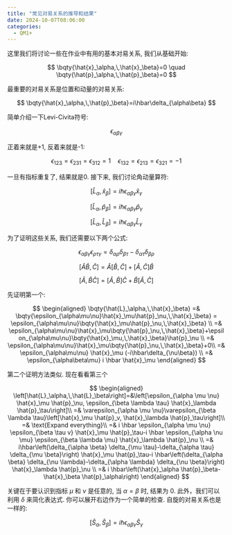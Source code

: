 ```yaml
---
title: "常见对易关系的推导和结果"
date: 2024-10-07T08:06:00
categories:
  - QM1+
---
```


这里我们将讨论一些在作业中有用的基本对易关系, 我们从基础开始:

$$
  \bqty{\hat{x}_\alpha,\,\hat{x}_\beta}=0 \quad \bqty{\hat{p}_\alpha,\,\hat{p}_\beta}=0
$$

最重要的对易关系是位置和动量的对易关系:

$$
  \bqty{\hat{x}_\alpha,\,\hat{p}_\beta}=i\hbar\delta_{\alpha\beta}
$$

简单介绍一下Levi-Civita符号:

$$
\epsilon_{\alpha \beta \gamma}
$$

正着来就是+1, 反着来就是-1:

$$
  \epsilon_{123}=\epsilon_{231}=\epsilon_{312}= 1 \quad \epsilon_{132}=\epsilon_{213}=\epsilon_{321}= -1
$$

一旦有指标重复了, 结果就是0.
接下来, 我们讨论角动量算符:

$$
  \left[\hat{L}_\alpha,\,\hat{x}_\beta\right]=i\hbar\epsilon_{\alpha\beta\gamma}\hat{x}_\gamma
$$

$$
  \left[\hat{L}_\alpha,\,\hat{p}_\beta\right]=i\hbar\epsilon_{\alpha\beta\gamma}\hat{p}_\gamma
$$

$$
  \left[\hat{L}_\alpha,\,\hat{L}_\beta\right]=i\hbar\epsilon_{\alpha\beta\gamma}\hat{L}_\gamma
$$

为了证明这些关系, 我们还需要以下两个公式:

$$
  \epsilon_{\alpha\beta\gamma}\epsilon_{\rho\tau\gamma}=\delta_{\alpha\rho}\delta_{\beta\tau} - \delta_{\alpha\tau}\delta_{\beta\rho}
$$

$$
  \left[\hat{A}\hat{B},\,\hat{C}\right]=\hat{A}\left[\hat{B},\hat{C}\right] + \left[\hat{A},\hat{C}\right]\hat{B}
$$

$$
  \left[\hat{A},\,\hat{B}\hat{C}\right]=\left[\hat{A},\,\hat{B}\right]\hat{C} + \hat{B}\left[\hat{A},\,\hat{C}\right]
$$

先证明第一个:

$$
\begin{aligned}
    \bqty{\hat{L}_\alpha,\,\hat{x}_\beta} =& \bqty{\epsilon_{\alpha\mu\nu}\hat{x}_\mu\hat{p}_\nu,\,\hat{x}_\beta} = \epsilon_{\alpha\mu\nu}\bqty{\hat{x}_\mu\hat{p}_\nu,\,\hat{x}_\beta} \\
  =& \epsilon_{\alpha\mu\nu}\hat{x}_\mu\bqty{\hat{p}_\nu,\,\hat{x}_\beta}+\epsilon_{\alpha\mu\nu}\bqty{\hat{x}_\mu,\,\hat{x}_\beta}\hat{p}_\nu \\
  =& \epsilon_{\alpha\mu\nu}\hat{x}_\mu\bqty{\hat{p}_\nu,\,\hat{x}_\beta}+0\\
  =& \epsilon_{\alpha\mu\nu} \hat{x}_\mu (-i\hbar\delta_{\nu\beta}) \\
  =& \epsilon_{\alpha\beta\mu} i \hbar \hat{x}_\mu
\end{aligned}
$$

第二个证明方法类似.
现在看看第三个

$$
\begin{aligned}
\left[\hat{L}_\alpha,\,\hat{L}_\beta\right]=&\left[\epsilon_{\alpha \mu \nu} \hat{x}_\mu \hat{p}_\nu, \epsilon_{\beta \lambda \tau} \hat{x}_\lambda \hat{p}_\tau\right]\\
=& \varepsilon_{\alpha \mu \nu}\varepsilon_{\beta \lambda \tau}\left[\hat{x}_\mu \hat{p}_v, \hat{x}_\lambda \hat{p}_\tau\right]\\
=& \text{Expand everything}\\
=& i \hbar \epsilon_{\alpha \mu \nu} \epsilon_{\beta \tau v} \hat{x}_\mu \hat{p}_\tau-i \hbar \epsilon_{\alpha \nu \mu} \epsilon_{\beta \lambda \mu} \hat{x}_\lambda \hat{p}_\nu \\
=& i\hbar\left(\delta_{\alpha \beta} \delta_{\mu \tau}-\delta_{\alpha \tau} \delta_{\mu \beta}\right) \hat{x}_\mu \hat{p}_\tau-i \hbar\left(\delta_{\alpha \beta} \delta_{\nu \lambda}-\delta_{\alpha \lambda} \delta_{\nu \beta}\right) \hat{x}_\lambda \hat{p}_\nu \\
=& i \hbar\left(\hat{x}_\alpha \hat{p}_\beta-\hat{x}_\beta \hat{p}_\alpha\right)
\end{aligned}
$$

关键在于要认识到指标 $\mu$ 和 $\nu$ 是任意的, 当 $\alpha=\beta$ 时, 结果为 0.
此外，我们可以利用 $\delta$ 来简化表达式.
你可以展开右边作为一个简单的检查.
自旋的对易关系也是一样的:


$$
  \left[\hat{S}_\alpha, \hat{S}_\beta\right]=i \hbar \epsilon_{\alpha \beta \gamma} \hat{S}_\gamma
$$




















































